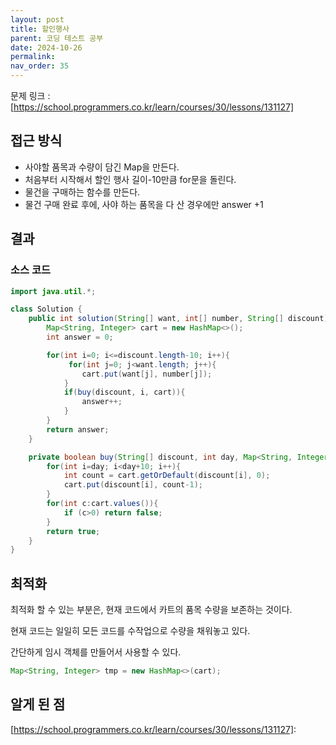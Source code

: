```yaml
---
layout: post
title: 할인행사
parent: 코딩 테스트 공부
date: 2024-10-26
permalink:
nav_order: 35
---
```


문제 링크 : [https://school.programmers.co.kr/learn/courses/30/lessons/131127]

## 접근 방식

- 사야할 품목과 수량이 담긴 Map을 만든다.
- 처음부터 시작해서 할인 행사 길이-10만큼 for문을 돌린다.
- 물건을 구매하는 함수를 만든다.
- 물건 구매 완료 후에, 사야 하는 품목을 다 산 경우에만 answer +1

## 결과

### 소스 코드

```java
import java.util.*;

class Solution {
    public int solution(String[] want, int[] number, String[] discount) {
        Map<String, Integer> cart = new HashMap<>();
        int answer = 0;

        for(int i=0; i<=discount.length-10; i++){
             for(int j=0; j<want.length; j++){
                cart.put(want[j], number[j]);
            }
            if(buy(discount, i, cart)){
                answer++;
            }
        }
        return answer;
    }

    private boolean buy(String[] discount, int day, Map<String, Integer> cart){
        for(int i=day; i<day+10; i++){
            int count = cart.getOrDefault(discount[i], 0);
            cart.put(discount[i], count-1);
        }
        for(int c:cart.values()){
            if (c>0) return false;
        }
        return true;
    }
}
```

## 최적화

최적화 할 수 있는 부분은, 현재 코드에서 카트의 품목 수량을 보존하는 것이다.

현재 코드는 일일히 모든 코드를 수작업으로 수량을 채워놓고 있다.

간단하게 임시 객체를 만들어서 사용할 수 있다.

```java
Map<String, Integer> tmp = new HashMap<>(cart);
```

## 알게 된 점

[https://school.programmers.co.kr/learn/courses/30/lessons/131127]:
